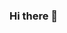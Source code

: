 ### Hi there 👋

<!--
**Irfanfrh/Irfanfrh** is a ✨ _special_ ✨ repository because its `README.md` (this file) appears on your GitHub profile.

Hi there

- 👋 Hi, I’m @Irfanfrh
- 👀 I’m interested in ... for help other programming
- 🌱 I’m currently... learning typescript
- 💞️ I’m looking to ... collaborate on open source
- 📫 How to reach me instagram ... (https://www.instagram.com/irfan_frh/)
- Email : hakimirfan837@gmail.com
- Fun fact ... I am very happy :)

<div style="width:360px;max-width:100%;"><div style="height:0;padding-bottom:75%;position:relative;"><iframe width="360" height="270" style="position:absolute;top:0;left:0;width:100%;height:100%;" frameBorder="0" src="https://imgflip.com/embed/58bnd6"></iframe></div><p><a href="https://imgflip.com/gif/58bnd6">via Imgflip</a></p></div>
